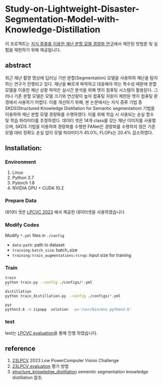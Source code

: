 # Study-on-Lightweight-Disaster-Segmentation-Model-with-Knowledge-Distillation


이 프로젝트는 [지식 증류를 이용한 재난 분할 모델 경량화 연구](https://www.dbpia.co.kr/journal/articleDetail?nodeId=NODE11705538)에서 제안된 방법론 및 실험을 재현하기 위해 제공됩니다.

## abstract

최근 재난 촬영 영상에 딥러닝 기반 분할(Segmentation) 모델을 사용하여 재난을 탐지하는 연구가 진행되고 있다. 재난을 빠르게 파악하고 대응해야 하는 특수성 때문에 분할 모델을 이용한 재난 상황 파악은 실시간 분석을 위해 엣지 컴퓨팅 시스템이 활용된다. 그러나 기존 분할 모델은 모델 크기와 연산량이 높아 컴퓨팅 자원이 제한된 엣지 컴퓨팅 환경에서 사용하기 어렵다. 이를 개선하기 위해, 본 논문에서는 지식 증류 기법 중 SKDS(Structured Knowledge Distillation for Semantic segmentation) 기법을 이용하여 재난 분할 모델 경량화를 수행하였다. 이를 위해 학습 시 사용되는 손실 함수 및 학습 파라미터를 조정하였다. 데이터 셋은 14개 class를 갖는 재난 이미지를 사용했으며, SKDS 기법을 이용하여 경량화를 수행한 FANet은 경량화를 수행하지 않은 기존 모델 대비 정확도 손실 없이 모델 파라미터가 45.0%, FLOPs는 20.4% 감소하였다. 

## Installation:

### Environment
1. Linux
2. Python 3.7 
3. Pytorch 1.8
4. NVIDIA GPU + CUDA 10.2 

### Prepare Data
데이터 셋은 [LPCVC 2023](https://lpcv.ai/competitions/2023) 에서 제공한 데이터셋을 사용하였습니다.


### Modify Codes
Modify `*.yml` files in `./config`
* `data:path`: path to dataset 
* `training:batch_size`: batch_size
* `training:train_augmentations:rcrop`: input size for training


### Train

```bash
train
python train.py --config ./configs/*.yml
``
distillation
python train_distillation.py --config ./configs/*.yml

pyz
python3.6 -m zipapp  solution  -p='/usr/bin/env python3.6'

```


### test
test는 [LPCVC evaluation](https://github.com/lpcvai/23LPCVC_Segmentation_Track-Sample_Solution)을 통해 진행 하였습니다.

## reference
1. [23LPCV](https://lpcv.ai/competitions/2023) 2023 Low PowerComputer Vision Challenge
2. [23LPCV evaluation](https://github.com/lpcvai/23LPCVC_Segmentation_Track-Sample_Solution)  평가 방법
3. [structure_knowledge_distillation](https://github.com/irfanICMLL/structure_knowledge_distillation) sementic segmentation knowledge distillation 참조.
